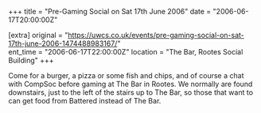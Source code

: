+++
title = "Pre-Gaming Social on Sat 17th June 2006"
date = "2006-06-17T20:00:00Z"

[extra]
original = "https://uwcs.co.uk/events/pre-gaming-social-on-sat-17th-june-2006-1474488983167/"    
ent_time = "2006-06-17T22:00:00Z"
location = "The Bar, Rootes Social Building"
+++

Come for a burger, a pizza or some fish and chips, and of course a chat with CompSoc before gaming at The Bar in Rootes. We normally are found downstairs, just to the left of the stairs up to The Bar, so those that want to can get food from Battered instead of The Bar.

